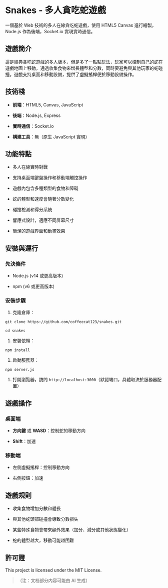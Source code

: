 # Snakes - 多人貪吃蛇遊戲

一個基於 Web 技術的多人在線貪吃蛇遊戲，使用 HTML5 Canvas 進行繪製，Node.js 作為後端，Socket.io 實現實時通信。

## 遊戲簡介

這是經典貪吃蛇遊戲的多人版本，但是多了一點點玩法，玩家可以控制自己的蛇在遊戲地圖上移動，通過收集食物來增長體型和分數，同時要避免與其他玩家的蛇碰撞。遊戲支持桌面和移動設備，提供了虛擬搖桿便於移動設備操作。

## 技術棧



* **前端**：HTML5, Canvas, JavaScript

* **後端**：Node.js, Express

* **實時通信**：Socket.io

* **構建工具**：無（原生 JavaScript 實現）

## 功能特點



* 多人在線實時對戰

* 支持桌面端鍵盤操作和移動端觸控操作

* 遊戲內包含多種類型的食物和障礙

* 蛇的體型和速度會隨著分數變化

* 碰撞檢測和得分系統

* 響應式設計，適應不同屏幕尺寸

* 簡潔的遊戲界面和動畫效果

## 安裝與運行

### 先決條件



* Node.js (v14 或更高版本)

* npm (v6 或更高版本)

### 安裝步驟



1. 克隆倉庫：



```
git clone https://github.com/coffeecat123/snakes.git

cd snakes
```



1. 安裝依賴：



```
npm install
```



1. 啟動服務器：



```
npm server.js
```



1. 打開瀏覽器，訪問 `http://localhost:3000`（默認端口，具體取決於服務器配置）

## 遊戲操作

### 桌面端



* **方向鍵** 或 **WASD**：控制蛇的移動方向

* **Shift**：加速


### 移動端



* 左側虛擬搖桿：控制移動方向

* 右側按鈕：加速

## 遊戲規則



* 收集食物增加分數和體長

* 與其他蛇頭部碰撞會導致分數損失

* 某些特殊食物會帶來額外效果（加分、減分或其他狀態變化）

* 蛇的體型越大，移動可能越困難

## 許可證

This project is licensed under the MIT License.

> （注：文档部分内容可能由 AI 生成）